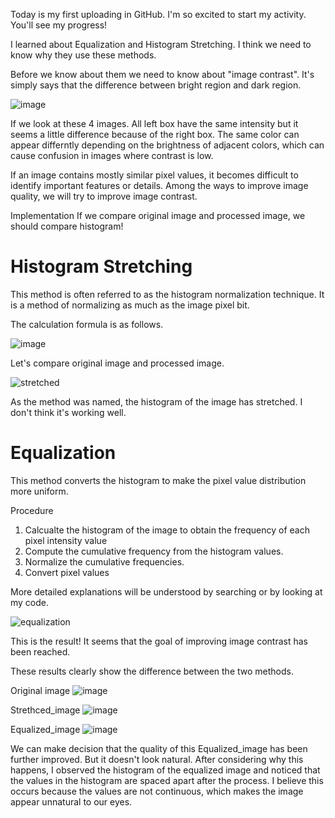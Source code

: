 Today is my first uploading in GitHub.
I'm so excited to start my activity. You'll see my progress!

I learned about Equalization and Histogram Stretching.
I think we need to know why they use these methods.

Before we know about them we need to know about "image contrast".
It's simply says that the difference between bright region and dark region.

![image](https://github.com/user-attachments/assets/bc5d7cd7-2fa5-4409-a5e8-210f2956aa50)

If we look at these 4 images. All left box have the same intensity but it seems a little difference because of the right box.
The same color can appear differntly depending on the brightness of adjacent colors, which can cause confusion in images where contrast is low.

If an image contains mostly similar pixel values, it becomes difficult to identify important features or details.
Among the ways to improve image quality, we will try to improve image contrast.

Implementation
If we compare original image and processed image, we should compare histogram!

# Histogram Stretching

This method is often referred to as the histogram normalization technique.
It is a method of normalizing as much as the image pixel bit.

The calculation formula is as follows.

![image](https://github.com/user-attachments/assets/59908f4a-c6f9-4874-8f51-af995094ab29)

Let's compare original image and processed image.


![stretched](https://github.com/user-attachments/assets/40cc7514-8089-4c72-8b67-99b585187c75)

As the method was named, the histogram of the image has stretched.
I don't think it's working well.

# Equalization

This method converts the histogram to make the pixel value distribution more uniform.

Procedure 
1. Calcualte the histogram of the image to obtain the frequency of each pixel intensity value
2. Compute the cumulative frequency from the histogram values.
3. Normalize the cumulative frequencies.
4. Convert pixel values

More detailed explanations will be understood by searching or by looking at my code.

![equalization](https://github.com/user-attachments/assets/6d678497-e65c-45cf-886d-4aba604baa61)

This is the result!
It seems that the goal of improving image contrast has been reached.

These results clearly show the difference between the two methods.

Original image 
![image](https://github.com/user-attachments/assets/f2fc69bd-37b5-4586-a0e3-5d8aa1a10374)


Strethced_image
![image](https://github.com/user-attachments/assets/82d9dce0-6f73-4ab9-b1e1-98b90c2145e2)


Equalized_image
![image](https://github.com/user-attachments/assets/2ae6311e-71ff-48ea-a236-58a94297eec1)


We can make decision that the quality of this Equalized_image has been further improved. But it doesn't look natural.
After considering why this happens, I observed the histogram of the equalized image and noticed that the values in the histogram are spaced apart after the process. I believe this occurs because the values are not continuous, which makes the image appear unnatural to our eyes.









